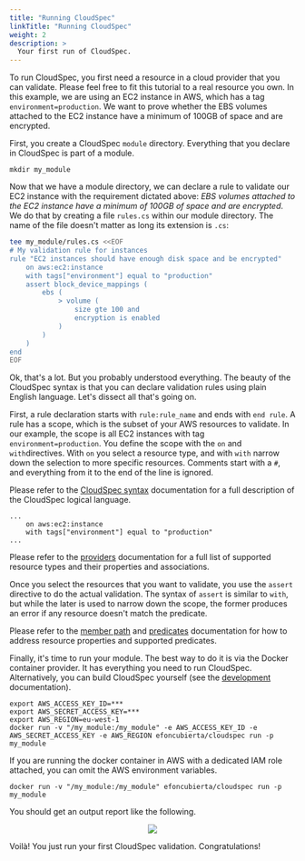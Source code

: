 ```yaml
---
title: "Running CloudSpec"
linkTitle: "Running CloudSpec"
weight: 2
description: >
  Your first run of CloudSpec.
---
```


To run CloudSpec, you first need a resource in a cloud provider that you can validate. Please feel free to fit this tutorial to a real resource you own. In this example, we are using an EC2 instance in AWS, which has a tag `environment=production`. We want to prove whether the EBS volumes attached to the EC2 instance have a minimum of 100GB of space and are encrypted.

First, you create a CloudSpec `module` directory. Everything that you declare in CloudSpec is part of a module.

```
mkdir my_module
```

Now that we have a module directory, we can declare a rule to validate our EC2 instance with the requirement dictated above: _EBS volumes attached to the EC2 instance have a minimum of 100GB of space and are encrypted_. We do that by creating a file `rules.cs` within our module directory. The name of the file doesn't matter as long its extension is `.cs`:

```bash
tee my_module/rules.cs <<EOF
# My validation rule for instances
rule "EC2 instances should have enough disk space and be encrypted"
    on aws:ec2:instance
    with tags["environment"] equal to "production"
    assert block_device_mappings (
        ebs (
            > volume (
                size gte 100 and
                encryption is enabled
            )
        )
    )
end
EOF
```

Ok, that's a lot. But you probably understood everything. The beauty of the CloudSpec syntax is that you can declare validation rules using plain English language. Let's dissect all that's going on.

First, a rule declaration starts with `rule:rule_name` and ends with `end rule`. A rule has a scope, which is the subset of your AWS resources to validate. In our example, the scope is all EC2 instances with tag `environment=production`. You define the scope with the `on` and `with`directives. With `on` you select a resource type, and with `with` narrow down the selection to more specific resources. Comments start with a `#`, and everything from it to the end of the line is ignored.

Please refer to the [CloudSpec syntax](../../syntax) documentation for a full description of the CloudSpec logical language.

```
...
    on aws:ec2:instance
    with tags["environment"] equal to "production"
...
```

Please refer to the [providers](../../providers) documentation for a full list of supported resource types and their properties and associations.

Once you select the resources that you want to validate, you use the `assert` directive to do the actual validation. The syntax of `assert` is similar to `with`, but while the later is used to narrow down the scope, the former produces an error if any resource doesn't match the predicate.

Please refer to the [member path](../../syntax/member-path) and [predicates](../../syntax/predicates) documentation for how to address resource properties and supported predicates.

Finally, it's time to run your module. The best way to do it is via the Docker container provider. It has everything you need to run CloudSpec. Alternatively, you can build CloudSpec yourself (see the [development](../../development) documentation).

```
export AWS_ACCESS_KEY_ID=***
export AWS_SECRET_ACCESS_KEY=***
export AWS_REGION=eu-west-1
docker run -v "/my_module:/my_module" -e AWS_ACCESS_KEY_ID -e AWS_SECRET_ACCESS_KEY -e AWS_REGION efoncubierta/cloudspec run -p my_module
```

If you are running the docker container in AWS with a dedicated IAM role attached, you can omit the AWS environment variables.

```
docker run -v "/my_module:/my_module" efoncubierta/cloudspec run -p my_module
```

You should get an output report like the following.

<p align="center"><img style="max-width: 100%" src="/images/demo.gif?raw=true"/></p>

Voilà! You just run your first CloudSpec validation. Congratulations!